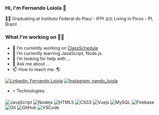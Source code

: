 ### Hi, i'm Fernando Loiola 👋

🧑‍🏫   Graduating at Instituto Federal do Piauí - IFPI
🇧🇷   Living in Picos - PI, Brazil

### What I'm working on 👨‍💻

- 🔭   I’m currently working on [ClassSchedule](http://class-schudele.web.app/)
- 🌱 I’m currently learning JavaScript, Node.js.
- 🤔 I’m looking for help with ...
- 💬 Ask me about ...
- 📫 How to reach me: 🌎

[![Linkedin: Fernando Loiola](https://img.shields.io/badge/-Linkedin-blue?style=flat-square&logo=Linkedin&logoColor=white&link=https://www.linkedin.com/in/jesielviana/)](https://www.linkedin.com/in/fernando-loiola-448705199)
[![Instagram: nando_loiola](https://img.shields.io/badge/-Instagram-mediumvioletred?style=flat-square&logo=Instagram&logoColor=white&link=http://instagram.com/jesielviana)](https://www.instagram.com/invites/contact/?i=1b98d854j6wnj&utm_content=nw6am2)

- ⚡ Technologies:

![JavaScript](https://img.shields.io/badge/-JavaScript-black?style=flat-square&logo=javascript)
![Nodejs](https://img.shields.io/badge/-Nodejs-339933?style=flat-square&logo=Node.js&logoColor=white)
![HTML5](https://img.shields.io/badge/-HTML5-E34F26?style=flat-square&logo=html5&logoColor=white)
![CSS3](https://img.shields.io/badge/-CSS3-1572B6?style=flat-square&logo=css3)
![Vuejs](https://img.shields.io/badge/Vue.js-35495E?style=flat-square&logo=vue.js&logoColor=4FC08D)
![MySQL](https://img.shields.io/badge/-MySQL-4479A1?style=flat-square&logo=mysql&logoColor=white)
![Firebase](https://img.shields.io/badge/Firebase-FFCA28?style=flat-square&logo=firebase&logoColor=white)
![Git](https://img.shields.io/badge/-Git-black?style=flat-square&logo=git)
![GitHub](https://img.shields.io/badge/-GitHub-181717?style=flat-square&logo=github)
![VSCode](https://img.shields.io/badge/-VSCode-007ACC?style=flat-square&logo=visual-studio-code&logoColor=white)


